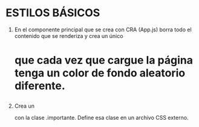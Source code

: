 # ESTILOS BÁSICOS

1. En el componente principal que se crea con CRA (App.js) borra todo el contenido que se renderiza y crea un único <h1> que cada vez que cargue la página tenga un color de fondo aleatorio diferente.

2. Crea un <p> con la clase .importante. Define esa clase en un archivo CSS externo.
